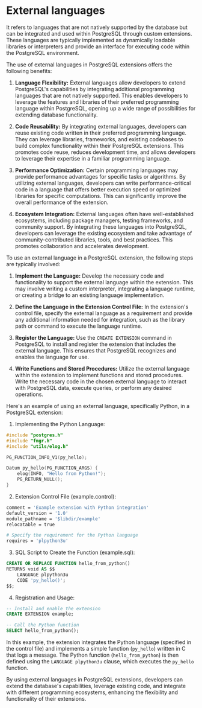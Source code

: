 # External languages
It refers to languages that are not natively supported by the database but can be integrated and used within PostgreSQL through custom extensions. These languages are typically implemented as dynamically loadable libraries or interpreters and provide an interface for executing code within the PostgreSQL environment.

The use of external languages in PostgreSQL extensions offers the following benefits:

1.  **Language Flexibility:** External languages allow developers to extend PostgreSQL's capabilities by integrating additional programming languages that are not natively supported. This enables developers to leverage the features and libraries of their preferred programming language within PostgreSQL, opening up a wide range of possibilities for extending database functionality.
    
2.  **Code Reusability:** By integrating external languages, developers can reuse existing code written in their preferred programming language. They can leverage libraries, frameworks, and existing codebases to build complex functionality within their PostgreSQL extensions. This promotes code reuse, reduces development time, and allows developers to leverage their expertise in a familiar programming language.
    
3.  **Performance Optimization:** Certain programming languages may provide performance advantages for specific tasks or algorithms. By utilizing external languages, developers can write performance-critical code in a language that offers better execution speed or optimized libraries for specific computations. This can significantly improve the overall performance of the extension.
    
4.  **Ecosystem Integration:** External languages often have well-established ecosystems, including package managers, testing frameworks, and community support. By integrating these languages into PostgreSQL, developers can leverage the existing ecosystem and take advantage of community-contributed libraries, tools, and best practices. This promotes collaboration and accelerates development.
    

To use an external language in a PostgreSQL extension, the following steps are typically involved:

1.  **Implement the Language:** Develop the necessary code and functionality to support the external language within the extension. This may involve writing a custom interpreter, integrating a language runtime, or creating a bridge to an existing language implementation.
    
2.  **Define the Language in the Extension Control File:** In the extension's control file, specify the external language as a requirement and provide any additional information needed for integration, such as the library path or command to execute the language runtime.
    
3.  **Register the Language:** Use the `CREATE EXTENSION` command in PostgreSQL to install and register the extension that includes the external language. This ensures that PostgreSQL recognizes and enables the language for use.
    
4.  **Write Functions and Stored Procedures:** Utilize the external language within the extension to implement functions and stored procedures. Write the necessary code in the chosen external language to interact with PostgreSQL data, execute queries, or perform any desired operations.
    

Here's an example of using an external language, specifically Python, in a PostgreSQL extension:

1.  Implementing the Python Language:

```c
#include "postgres.h"
#include "fmgr.h"
#include "utils/elog.h"

PG_FUNCTION_INFO_V1(py_hello);

Datum py_hello(PG_FUNCTION_ARGS) {
    elog(INFO, "Hello from Python!");
    PG_RETURN_NULL();
}
```

2.  Extension Control File (example.control):

```bash
comment = 'Example extension with Python integration'
default_version = '1.0'
module_pathname = '$libdir/example'
relocatable = true

# Specify the requirement for the Python language
requires = 'plpython3u'
```

3.  SQL Script to Create the Function (example.sql):

```sql
CREATE OR REPLACE FUNCTION hello_from_python()
RETURNS void AS $$
    LANGUAGE plpython3u
    CODE 'py_hello()';
$$;
```

4.  Registration and Usage:

```sql
-- Install and enable the extension 
CREATE EXTENSION example;

-- Call the Python function
SELECT hello_from_python();
```

In this example, the extension integrates the Python language (specified in the control file) and implements a simple function (`py_hello`) written in C that logs a message. The Python function (`hello_from_python`) is then defined using the `LANGUAGE plpython3u` clause, which executes the `py_hello` function.

By using external languages in PostgreSQL extensions, developers can extend the database's capabilities, leverage existing code, and integrate with different programming ecosystems, enhancing the flexibility and functionality of their extensions.
